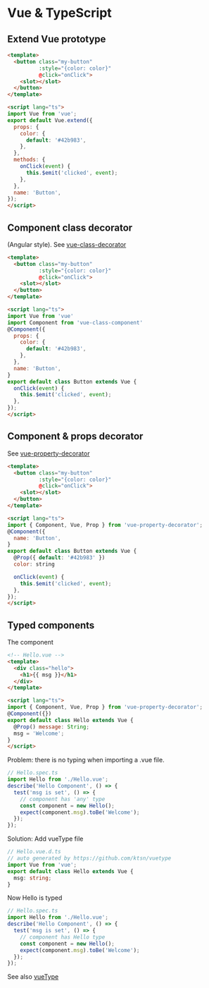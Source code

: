 # Vue & TypeScript

## Extend Vue prototype

```html
<template>
  <button class="my-button"
          :style="{color: color}"
          @click="onClick">
    <slot></slot>
  </button>
</template>

<script lang="ts">
import Vue from 'vue';
export default Vue.extend({
  props: {
    color: {
      default: '#42b983',
    },
  },
  methods: {
    onClick(event) {
      this.$emit('clicked', event);
    },
  },
  name: 'Button',
});
</script>
```

## Component class decorator

(Angular style). See [vue-class-decorator](https://github.com/vuejs/vue-class-component)

```html
<template>
  <button class="my-button"
          :style="{color: color}"
          @click="onClick">
    <slot></slot>
  </button>
</template>

<script lang="ts">
import Vue from 'vue'
import Component from 'vue-class-component'
@Component({
  props: {
    color: {
      default: '#42b983',
    },
  },
  name: 'Button',
}
export default class Button extends Vue {
  onClick(event) {
    this.$emit('clicked', event);
  },
});
</script>
```

## Component & props decorator

See [vue-property-decorator](https://github.com/kaorun343/vue-property-decorator)

```html
<template>
  <button class="my-button"
          :style="{color: color}"
          @click="onClick">
    <slot></slot>
  </button>
</template>

<script lang="ts">
import { Component, Vue, Prop } from 'vue-property-decorator';
@Component({
  name: 'Button',
}
export default class Button extends Vue {
  @Prop({ default: '#42b983' })
  color: string

  onClick(event) {
    this.$emit('clicked', event);
  },
});
</script>
```

## Typed components

The component

```html
<!-- Hello.vue -->
<template>
  <div class="hello">
    <h1>{{ msg }}</h1>
  </div>
</template>

<script lang="ts">
import { Component, Vue, Prop } from 'vue-property-decorator';
@Component({})
export default class Hello extends Vue {
  @Prop() message: String;
  msg = 'Welcome';
}
</script>
```

Problem: there is no typing when importing a .vue file.

```js
// Hello.spec.ts
import Hello from './Hello.vue';
describe('Hello Component', () => {
  test('msg is set', () => {
    // component has 'any' type
    const component = new Hello();
    expect(component.msg).toBe('Welcome');
  });
});
```

Solution: Add vueType file

```ts
// Hello.vue.d.ts
// auto generated by https://github.com/ktsn/vuetype
import Vue from 'vue';
export default class Hello extends Vue {
  msg: string;
}
```

Now Hello is typed

```js
// Hello.spec.ts
import Hello from './Hello.vue';
describe('Hello Component', () => {
  test('msg is set', () => {
    // component has Hello type
    const component = new Hello();
    expect(component.msg).toBe('Welcome');
  });
});
```

See also [vueType](https://github.com/ktsn/vuetype)
